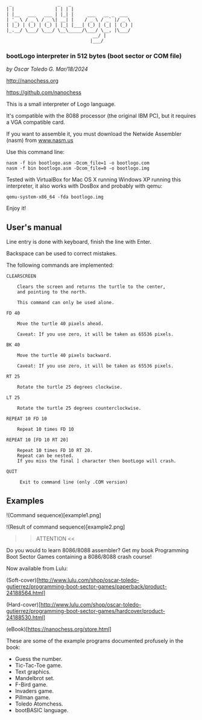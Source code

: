      _                 _   _                       
    | |               | | | |                      
    | |__   ___   ___ | |_| |     ___   __ _  ___  
    | '_ \ / _ \ / _ \| __| |    / _ \ / _` |/ _ \ 
    | |_) | (_) | (_) | |_| |___| (_) | (_| | (_) |
    |_.__/ \___/ \___/ \__\_____/\___/ \__, |\___/ 
                                    __/ |      
                                   |___/
### bootLogo interpreter in 512 bytes (boot sector or COM file)

*by Oscar Toledo G. Mar/18/2024*

http://nanochess.org

https://github.com/nanochess

This is a small interpreter of Logo language.

It's compatible with the 8088 processor (the original IBM PC), but it requires a VGA compatible card.

If you want to assemble it, you must download the Netwide Assembler (nasm) from www.nasm.us

Use this command line:

    nasm -f bin bootlogo.asm -Dcom_file=1 -o bootlogo.com
    nasm -f bin bootlogo.asm -Dcom_file=0 -o bootlogo.img

Tested with VirtualBox for Mac OS X running Windows XP running this interpreter, it also works with DosBox and probably with qemu:

    qemu-system-x86_64 -fda bootlogo.img

Enjoy it!

## User's manual

Line entry is done with keyboard, finish the line with Enter.
        
Backspace can be used to correct mistakes.
        
The following commands are implemented:

    CLEARSCREEN

		Clears the screen and returns the turtle to the center,
		and pointing to the north.

		This command can only be used alone.

    FD 40

		Move the turtle 40 pixels ahead.

		Caveat: If you use zero, it will be taken as 65536 pixels.

    BK 40

		Move the turtle 40 pixels backward.
	
		Caveat: If you use zero, it will be taken as 65536 pixels.

    RT 25

		Rotate the turtle 25 degrees clockwise.

    LT 25

		Rotate the turtle 25 degrees counterclockwise.

    REPEAT 10 FD 10

		Repeat 10 times FD 10
	
    REPEAT 10 [FD 10 RT 20]
		
		Repeat 10 times FD 10 RT 20.
		Repeat can be nested.
		If you miss the final ] character then bootLogo will crash.

    QUIT                 

		 Exit to command line (only .COM version)


## Examples

!(Command sequence)[example1.png]

!(Result of command sequence)[example2.png]

>> ATTENTION <<        

Do you would to learn 8086/8088 assembler? Get my book Programming Boot Sector Games containing a 8086/8088 crash course!

Now available from Lulu:

(Soft-cover)[http://www.lulu.com/shop/oscar-toledo-gutierrez/programming-boot-sector-games/paperback/product-24188564.html]

(Hard-cover)[http://www.lulu.com/shop/oscar-toledo-gutierrez/programming-boot-sector-games/hardcover/product-24188530.html]

(eBook)[https://nanochess.org/store.html]

These are some of the example programs documented profusely
in the book:

  * Guess the number.
  * Tic-Tac-Toe game.
  * Text graphics.
  * Mandelbrot set.
  * F-Bird game.
  * Invaders game.
  * Pillman game.
  * Toledo Atomchess.
  * bootBASIC language.

